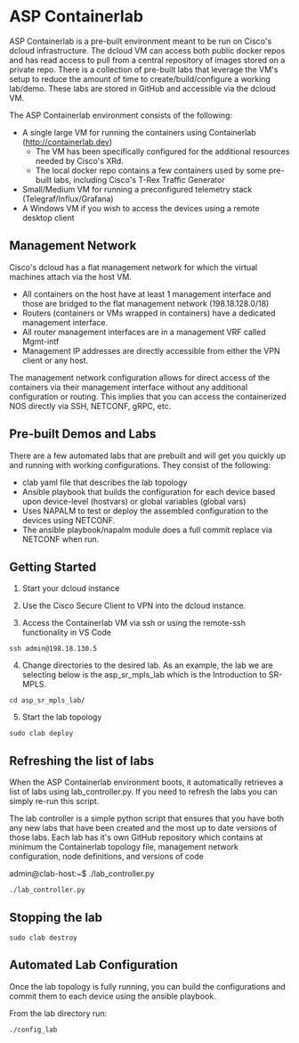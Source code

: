# ASP Containerlab
ASP Containerlab is a pre-built environment meant to be run on Cisco's dcloud infrastructure.  The dcloud VM can access both public docker repos and has read access to pull from a central repository of images stored on a private repo.  There is a collection of pre-built labs that leverage the VM's setup to reduce the amount of time to create/build/configure a working lab/demo. These labs are stored in GitHub and accessible via the dcloud VM. 

The ASP Containerlab environment consists of the following:
- A single large VM for running the containers using Containerlab (http://containerlab.dev)
    - The VM has been specifically configured for the additional resources needed by Cisco's XRd.
    - The local docker repo contains a few containers used by some pre-built labs, including Cisco's T-Rex Traffic Generator 
- Small/Medium VM for running a preconfigured telemetry stack (Telegraf/Influx/Grafana)
- A Windows VM if you wish to access the devices using a remote desktop client

## Management Network
Cisco's dcloud has a flat management network for which the virtual machines attach via the host VM.  
- All containers on the host have at least 1 management interface and those are bridged to the flat management network (198.18.128.0/18)
- Routers (containers or VMs wrapped in containers) have a dedicated management interface. 
- All router management interfaces are in a management VRF called Mgmt-intf
- Management IP addresses are directly accessible from either the VPN client or any host. 

The management network configuration allows for direct access of the containers via their management interface without any additional configuration or routing. This implies that you can access the containerized NOS directly via SSH, NETCONF, gRPC, etc. 

## Pre-built Demos and Labs
There are a few automated labs that are prebuilt and will get you quickly up and running with working configurations. They consist of the following:   
- clab yaml file that describes the lab topology
- Ansible playbook that builds the configuration for each device based upon device-level (hostvars) or global variables (global vars)
- Uses NAPALM to test or deploy the assembled configuration to the devices using NETCONF.
- The ansible playbook/napalm module does a full commit replace via NETCONF when run. 

## Getting Started
1. Start your dcloud instance

2. Use the Cisco Secure Client to VPN into the dcloud instance.  

3. Access the Containerlab VM via ssh or using the remote-ssh functionality in VS Code
```
ssh admin@198.18.130.5
```

4. Change directories to the desired lab.  As an example, the lab we are selecting below is the asp_sr_mpls_lab which is the Introduction to SR-MPLS. 
```
cd asp_sr_mpls_lab/
```

5. Start the lab topology 
```
sudo clab deploy
```

## Refreshing the list of labs
When the ASP Containerlab environment boots, it automatically retrieves a list of labs using lab_controller.py.  If you need to refresh the labs you can simply re-run this script. 

The lab controller is a simple python script that ensures that you have both any new labs that have been created and the most up to date versions of those labs.
Each lab has it's own GitHub repository which contains at minimum the Containerlab topology file, management network configuration, node definitions, and versions of code

admin@clab-host:~$ ./lab_controller.py

```
./lab_controller.py
```

## Stopping the lab

```
sudo clab destroy
```

## Automated Lab Configuration 
Once the lab topology is fully running, you can build the configurations and commit them to each device using the ansible playbook. 

From the lab directory run:

```
./config_lab
```

